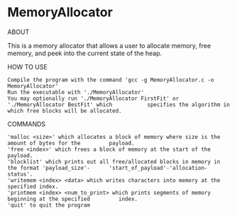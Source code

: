 # MemoryAllocator

ABOUT

This is a memory allocator that allows a user to allocate memory, free memory, and peek into the current state of the heap. 

HOW TO USE

    Compile the program with the command 'gcc -g MemoryAllocator.c -o MemoryAllocator'
    Run the executable with './MemoryAllocator'
    You may optionally run './MemoryAllocator FirstFit' or './MemoryAllocator BestFit' which           specifies the algorithm in which free blocks will be allocated.

COMMANDS

    'malloc <size>' which allocates a block of memory where size is the amount of bytes for the         payload.
    'free <index>' which frees a block of memory at the start of the payload.
    'blocklist' which prints out all free/allocated blocks in memory in the format 'payload_size'-      'start_of_payload'-'allocation-status'.
    'writemem <index> <data> which writes characters into memory at the specified index.
    'printmem <index> <num_to_print> which prints segments of memory beginning at the specified         index.
    'quit' to quit the program
    



